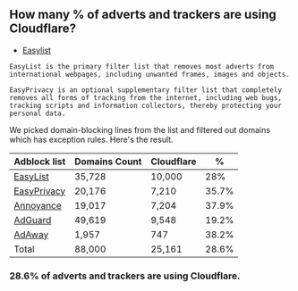 ## How many % of adverts and trackers are using Cloudflare?


- [Easylist](https://web.archive.org/web/20210516110248/https://easylist.to/)
```
EasyList is the primary filter list that removes most adverts from international webpages, including unwanted frames, images and objects.

EasyPrivacy is an optional supplementary filter list that completely removes all forms of tracking from the internet, including web bugs, tracking scripts and information collectors, thereby protecting your personal data.
```


We picked domain-blocking lines from the list and filtered out domains which has exception rules.
Here's the result.


| Adblock list | Domains Count | Cloudflare | % |
| --- | --- | --- | --- |
| [EasyList](https://easylist.to/easylist/easylist.txt) | 35,728 | 10,000 | 28% |
| [EasyPrivacy](https://easylist.to/easylist/easyprivacy.txt) | 20,176 | 7,210 | 35.7% |
| [Annoyance](https://secure.fanboy.co.nz/fanboy-annoyance.txt) | 19,017 | 7,204 | 37.9% |
| [AdGuard](https://adguardteam.github.io/AdGuardSDNSFilter/Filters/filter.txt) | 49,619 | 9,548 | 19.2% |
| [AdAway](https://raw.githubusercontent.com/AdAway/adaway.github.io/master/hosts.txt) | 1,957 | 747 | 38.2% |
| Total | 88,000 | 25,161 | 28.6% |


### 28.6% of adverts and trackers are using Cloudflare.